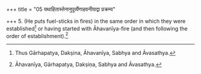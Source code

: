 +++
title = "05 यथाहितास्तेनानुपूर्व्येणाहवनीयाद्वा प्रक्रम्य"

+++
5. (He puts fuel-sticks in fires) in the same order in which they were established[^1] or having started with Āhavanīya-fire (and then following the order of establishment).[^2]  


[^1]: Thus Gārhapatya, Dakṣina, Āhavanīya, Sabhya and Āvasathya.   

[^2]: Āhavanīya, Gārhapatya, Dakṣiṇa, Sabhya and Āvasathya.  
